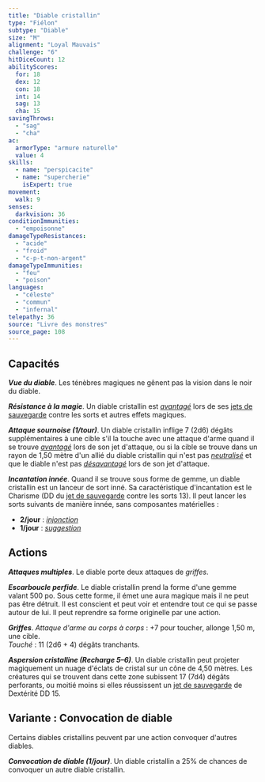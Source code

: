 ```yaml
---
title: "Diable cristallin"
type: "Fiélon"
subtype: "Diable"
size: "M"
alignment: "Loyal Mauvais"
challenge: "6"
hitDiceCount: 12
abilityScores:
  for: 18
  dex: 12
  con: 18
  int: 14
  sag: 13
  cha: 15
savingThrows:
  - "sag"
  - "cha"
ac:
  armorType: "armure naturelle"
  value: 4
skills:
  - name: "perspicacite"
  - name: "supercherie"
    isExpert: true
movement:
  walk: 9
senses:
  darkvision: 36
conditionImmunities:
  - "empoisonne"
damageTypeResistances:
  - "acide"
  - "froid"
  - "c-p-t-non-argent"
damageTypeImmunities:
  - "feu"
  - "poison"
languages:
  - "céleste"
  - "commun"
  - "infernal"
telepathy: 36
source: "Livre des monstres"
source_page: 108
---
```

## Capacités
_**Vue du diable**_. Les ténèbres magiques ne gênent pas la vision dans le noir du diable.

_**Résistance à la magie**_. Un diable cristallin est [_avantagé_](/utiliser-les-caracteristiques/#avantage-et-desavantage) lors de ses [jets de sauvegarde](/utiliser-les-caracteristiques/#jets-de-sauvegarde) contre les sorts et autres effets magiques.

_**Attaque sournoise (1/tour)**_. Un diable cristallin inflige 7 (2d6) dégâts supplémentaires à une cible s'il la touche avec une attaque d'arme quand il se trouve [_avantagé_](/utiliser-les-caracteristiques/#avantage-et-desavantage) lors de son jet d'attaque, ou si la cible se trouve dans un rayon de 1,50 mètre d'un allié du diable cristallin qui n'est pas [_neutralisé_](/gerer-la-sante-du-personnage/#neutralise) et que le diable n'est pas [_désavantagé_](/utiliser-les-caracteristiques/#avantage-et-desavantage) lors de son jet d'attaque.

_**Incantation innée**_. Quand il se trouve sous forme de gemme, un diable cristallin est un lanceur de sort inné. Sa caractéristique d'incantation est le Charisme (DD du [jet de sauvegarde](/utiliser-les-caracteristiques/#jets-de-sauvegarde) contre les sorts 13). Il peut lancer les sorts suivants de manière innée, sans composantes matérielles :
* **2/jour** : [_injonction_](/grimoire/injonction/)
* **1/jour** : [_suggestion_](/grimoire/suggestion/)

## Actions
_**Attaques multiples**_. Le diable porte deux attaques de _griffes_.

_**Escarboucle perfide**_. Le diable cristallin prend la forme d'une gemme valant 500 po. Sous cette forme, il émet une aura magique mais il ne peut pas être détruit. Il est conscient et peut voir et entendre tout ce qui se passe autour de lui. Il peut reprendre sa forme originelle par une action.

_**Griffes**_. _Attaque d'arme au corps à corps_ : +7 pour toucher, allonge 1,50 m, une cible.  
_Touché_ : 11 (2d6 + 4) dégâts tranchants.

_**Aspersion cristalline (Recharge 5–6)**_. Un diable cristallin peut projeter magiquement un nuage d'éclats de cristal sur un cône de 4,50 mètres. Les créatures qui se trouvent dans cette zone subissent 17 (7d4) dégâts perforants, ou moitié moins si elles réussissent un [jet de sauvegarde](/utiliser-les-caracteristiques/#jets-de-sauvegarde) de Dextérité DD 15.

## Variante : Convocation de diable
Certains diables cristallins peuvent par une action convoquer d'autres diables.

_**Convocation de diable (1/jour)**_. Un diable cristallin a 25% de chances de convoquer un autre diable cristallin.
